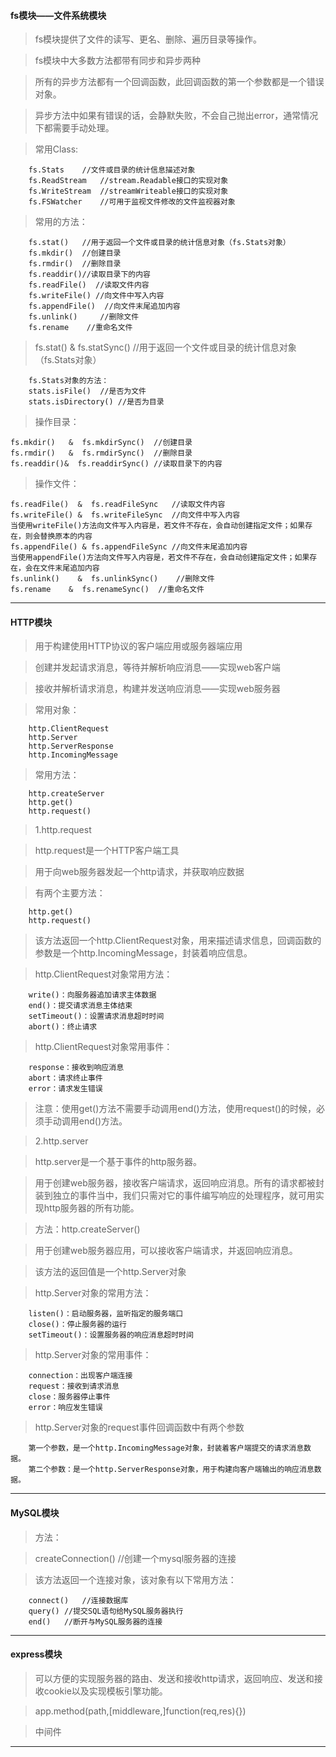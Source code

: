 #### fs模块——文件系统模块

>fs模块提供了文件的读写、更名、删除、遍历目录等操作。

>fs模块中大多数方法都带有同步和异步两种

>所有的异步方法都有一个回调函数，此回调函数的第一个参数都是一个错误对象。

>异步方法中如果有错误的话，会静默失败，不会自己抛出error，通常情况下都需要手动处理。

>常用Class:

		fs.Stats	//文件或目录的统计信息描述对象
		fs.ReadStream	//stream.Readable接口的实现对象
		fs.WriteStream	//streamWriteable接口的实现对象
		fs.FSWatcher	//可用于监视文件修改的文件监视器对象
	
>常用的方法：

		fs.stat()	//用于返回一个文件或目录的统计信息对象（fs.Stats对象）
		fs.mkdir()	//创建目录
		fs.rmdir()	//删除目录
		fs.readdir()//读取目录下的内容
		fs.readFile()  //读取文件内容
		fs.writeFile() //向文件中写入内容
		fs.appendFile()  //向文件末尾追加内容
		fs.unlink()	    //删除文件
		fs.rename    //重命名文件


>fs.stat()   &    fs.statSync()	//用于返回一个文件或目录的统计信息对象（fs.Stats对象）

		fs.Stats对象的方法：
		stats.isFile()	//是否为文件
		stats.isDirectory()	//是否为目录

>操作目录：

	fs.mkdir()	 &  fs.mkdirSync()	//创建目录
	fs.rmdir()	 &  fs.rmdirSync()	//删除目录
	fs.readdir()&  fs.readdirSync()	//读取目录下的内容

>操作文件：

	fs.readFile()  &  fs.readFileSync   //读取文件内容
	fs.writeFile() &  fs.writeFileSync  //向文件中写入内容
	当使用writeFile()方法向文件写入内容是，若文件不存在，会自动创建指定文件；如果存在，则会替换原本的内容
	fs.appendFile() & fs.appendFileSync //向文件末尾追加内容
	当使用appendFile()方法向文件写入内容是，若文件不存在，会自动创建指定文件；如果存在，会在文件末尾追加内容
	fs.unlink()	   &  fs.unlinkSync()    //删除文件
	fs.rename    &  fs.renameSync()  //重命名文件
		
***

#### HTTP模块
>用于构建使用HTTP协议的客户端应用或服务器端应用

>创建并发起请求消息，等待并解析响应消息——实现web客户端

>接收并解析请求消息，构建并发送响应消息——实现web服务器

>常用对象：

		http.ClientRequest
		http.Server
		http.ServerResponse
		http.IncomingMessage

>常用方法：

		http.createServer
		http.get()
		http.request()


>1.http.request

>http.request是一个HTTP客户端工具

>用于向web服务器发起一个http请求，并获取响应数据

>有两个主要方法：

		http.get()
		http.request()

>该方法返回一个http.ClientRequest对象，用来描述请求信息，回调函数的参数是一个http.IncomingMessage，封装着响应信息。

>http.ClientRequest对象常用方法：

		write()：向服务器追加请求主体数据
		end()：提交请求消息主体结束
		setTimeout()：设置请求消息超时时间
		abort()：终止请求

>http.ClientRequest对象常用事件：

		response：接收到响应消息
		abort：请求终止事件
		error：请求发生错误

>注意：使用get()方法不需要手动调用end()方法，使用request()的时候，必须手动调用end()方法。

>2.http.server

>http.server是一个基于事件的http服务器。

>用于创建web服务器，接收客户端请求，返回响应消息。所有的请求都被封装到独立的事件当中，我们只需对它的事件编写响应的处理程序，就可用实现http服务器的所有功能。

>方法：http.createServer()

>用于创建web服务器应用，可以接收客户端请求，并返回响应消息。

>该方法的返回值是一个http.Server对象

>http.Server对象的常用方法：

		listen()：启动服务器，监听指定的服务端口
		close()：停止服务器的运行
		setTimeout()：设置服务器的响应消息超时时间

>http.Server对象的常用事件：

		connection：出现客户端连接
		request：接收到请求消息
		close：服务器停止事件
		error：响应发生错误

>http.Server对象的request事件回调函数中有两个参数

		第一个参数，是一个http.IncomingMessage对象，封装着客户端提交的请求消息数据。
		第二个参数：是一个http.ServerResponse对象，用于构建向客户端输出的响应消息数据。

***

#### MySQL模块
>方法：

>createConnection()	//创建一个mysql服务器的连接

>该方法返回一个连接对象，该对象有以下常用方法：

		connect()	//连接数据库
		query()	//提交SQL语句给MySQL服务器执行
		end()	//断开与MySQL服务器的连接

***

#### express模块
>可以方便的实现服务器的路由、发送和接收http请求，返回响应、发送和接收cookie以及实现模板引擎功能。

>app.method(path,[middleware,]function(req,res){})

>中间件

***